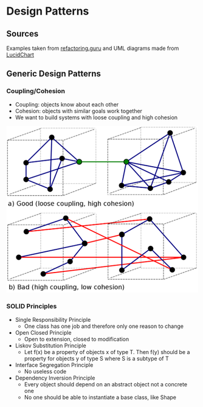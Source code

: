 # Design Patterns

## Sources
Examples taken from [refactoring.guru](refactoring.guru) and UML diagrams made from [LucidChart](lucid.app)

## Generic Design Patterns

### Coupling/Cohesion
* Coupling: objects know about each other
* Cohesion: objects with similar goals work together
* We want to build systems with loose coupling and high cohesion

![Alt text](coupling.png?raw=true "Title") 

### SOLID Principles
* Single Responsibility Principle
    * One class has one job and therefore only one reason to change
* Open Closed Principle
    * Open to extension, closed to modification
* Liskov Substitution Principle
    * Let f(x) be a property of objects x of type T. Then f(y) should be a property for objects y of type S where S is a subtype of T
* Interface Segregation Principle
    * No useless code
* Dependency Inversion Principle
    * Every object should depend on an abstract object not a concrete one
    * No one should be able to instantiate a base class, like Shape